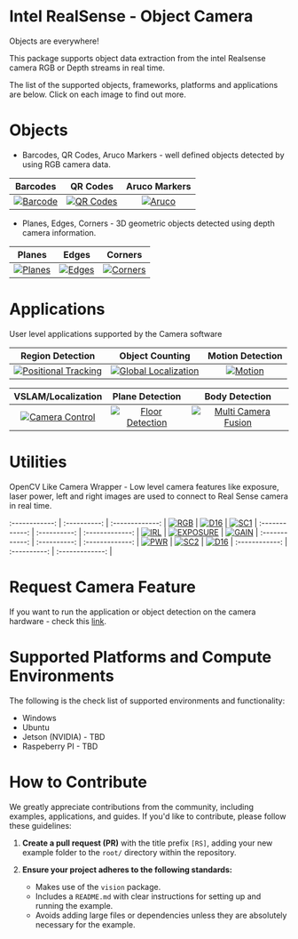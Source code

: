 # Intel RealSense - Object Camera

Objects are everywhere!

This package supports object data extraction from the intel Realsense camera RGB or Depth streams in real time.

The list of the supported objects, frameworks, platforms and applications are below. Click on each image to find out more.

# Objects

-  Barcodes, QR Codes, Aruco Markers - well defined objects detected by using RGB camera data. 

Barcodes   | QR Codes | Aruco Markers |
:------------: |  :----------: | :-------------:  |
[![Barcode](barcode/doc/barcode_camera.gif)](barcode/README.md)  | [![QR Codes](barcode/doc/qrcode_camera.gif)](barcode/README.md)  | [![Aruco](barcode/doc/aruco_camera.gif)](barcode/README.md)  |

-  Planes, Edges, Corners - 3D geometric objects detected using depth camera information. 

Planes | Edges | Corners |
:------------: |  :----------: | :-------------:  |
[![Planes](planes/doc/ezgif.com-animated-gif-maker.gif)](planes/README.md)  | [![Edges](45b6-bf57-027148bb18ad.gif)](planes/README.md)  | [![Corners](https://github.com/WorkIntel/Projects/blob/main/Planes/doc/Corner-ezgif.com-video-to-gif-converter.gif)](planes/README.md)  |


# Applications

User level applications supported by the Camera software

Region Detection | Object Counting | Motion Detection |
:------------: |  :----------: | :-------------:  |
[![Positional Tracking](bc1d-6a27a61bdb60.gif)](https://www.stereolabs.com/docs/positional-tracking/) | [![Global Localization](d6c9e4fab0fd.gif)](/global%20localization) | [![Motion](video-to-gif-converter.gif)](Safety/README.md) |

VSLAM/Localization | Plane Detection | Body Detection |
:------------: |  :----------: | :-------------:  |
[![Camera Control](842afcc3b2ea.gif)](https://www.stereolabs.com/docs/video/camera-controls/) | [![Floor Detection](Planes/doc/ezgif.com-animated-gif-maker.gif)](planes/README.md)  | [![Multi Camera Fusion](7f0f0025b8be.gif)](fusion) |


# Utilities

OpenCV Like Camera Wrapper - Low level camera features like exposure, laser power, left and right images are used to connect to Real Sense camera in real time.

:------------: |  :----------: | :-------------:  |
[![RGB](utils/doc/cam_rgb_d.jpg)](utils/README.md) | [![D16](utils/doc/cam_d_3.jpg)](utils/README.md) | [![SC1](utils/doc/cam_d_5.jpg)](utils/README.md) |
:------------: |  :----------: | :-------------:  |
[![IRL](utils/doc/cam_d_9.jpg)](utils/README.md) | [![EXPOSURE](utils/doc/cam_e_2.jpg)](utils/README.md) | [![GAIN](utils/doc/cam_g_2.jpg)](utils/README.md) |
:------------: |  :----------: | :-------------:  |
[![PWR](utils/doc/cam_p_0.jpg)](utils/README.md) | [![SC2](utils/doc/image_sc2_000.png)](utils/README.md) | [![D16](utils/doc/image_d16_000.png)](utils/README.md) |
:------------: |  :----------: | :-------------:  |


# Request Camera Feature
If you want to run the application or object detection on the camera hardware - check this [link](https://docs.google.com/forms/d/e/1FAIpQLSdduDbnrRExDGFQqWAn8pX7jSr8KnwBmwuFOR9dgUabEp0F1A/viewform).

# Supported Platforms and Compute Environments

The following is the check list of supported environments and functionality:
- Windows
- Ubuntu
- Jetson (NVIDIA)  - TBD
- Raspeberry PI    - TBD

# How to Contribute

We greatly appreciate contributions from the community, including examples, applications, and guides. If you'd like to contribute, please follow these guidelines:

1. **Create a pull request (PR)** with the title prefix `[RS]`, adding your new example folder to the `root/` directory within the repository.

2. **Ensure your project adheres to the following standards:**
   - Makes use of the `vision` package.
   - Includes a `README.md` with clear instructions for setting up and running the example.
   - Avoids adding large files or dependencies unless they are absolutely necessary for the example.




